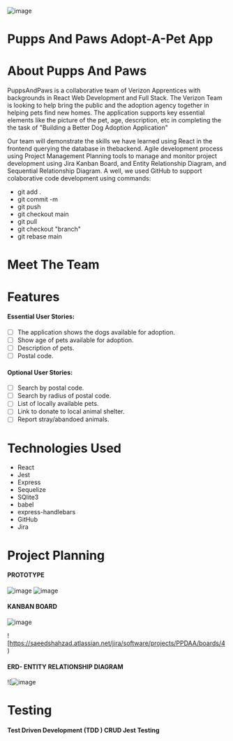 ![image](https://user-images.githubusercontent.com/94469645/153128713-081ea0c9-cc90-45d2-84fe-2980a80a53c5.png)

#  Pupps And Paws Adopt-A-Pet App
####
# About Pupps And Paws
PuppsAndPaws is a collaborative team of Verizon Apprentices with backgrounds in React Web Development and Full Stack. The Verizon Team is looking to help bring the public and the adoption agency together in helping pets find new homes.  The application supports key essential elements like the picture of the pet, age, description, etc in completing the the task of "Building a Better Dog Adoption Application"

Our team will demonstrate the skills we have learned using React in the frontend querying the database in thebackend. Agile development process using Project Management Planning tools to manage and monitor project development using Jira Kanban Board, and Entity Relationship Diagram, and Sequential Relationship Diagram. A well, we used GitHub to support colaborative code development using commands:
<ul> <li>git add .</li> <li>git commit -m</li><li>git push</li><li>git checkout main</li><li>git pull</li><li>git checkout "branch"</li><li>git rebase main</li> </ul>


# Meet The Team


# Features
#### Essential User Stories:

- [ ] The application shows the dogs available for adoption.
- [ ] Show age of pets available for adoption.
- [ ] Description of pets.
- [ ] Postal code.

#### Optional User Stories:

- [ ] Search by postal code.
- [ ] Search by radius of postal code.
- [ ] List of locally available pets.
- [ ] Link to donate to local animal shelter.
- [ ] Report stray/abandoed animals.

# Technologies Used
<ul>
      <li>React</li>
      <li>Jest</li>
      <li>Express</li>
      <li>Sequelize</li>
      <li>SQlite3</li>
      <li>babel</li>
      <li>express-handlebars</li>
      <li>GitHub</li>
      <li>Jira</li>
      
  </ul>
  
# Project Planning
#### PROTOTYPE
![image](https://user-images.githubusercontent.com/94469645/153129139-4fe60623-fd3a-4612-9b8a-dc9ef584ba6e.png)
![image](https://user-images.githubusercontent.com/94469645/153130534-c695aa19-e54b-48a8-821f-71f6972c6297.png)



#### KANBAN BOARD

![image](https://user-images.githubusercontent.com/94469645/153622117-7fc53192-55ca-48c6-a118-e8e1c2e67ed6.png)


![https://saeedshahzad.atlassian.net/jira/software/projects/PPDAA/boards/4)

#### ERD- ENTITY RELATIONSHIP DIAGRAM
![![image](https://user-images.githubusercontent.com/61039707/152599386-57dec078-8cdf-4e5c-8c30-411afbb6e07f.png)



# Testing
#### Test Driven Development (TDD ) CRUD Jest Testing
